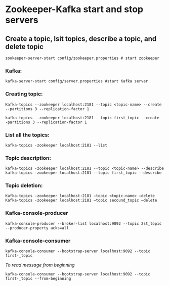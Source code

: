 # Zookeeper-Kafka start and stop servers

## Create a topic, lsit topics, describe a topic, and delete topic

	zookeeper-server-start config/zookeeper.properties # start zookeeper

### Kafka:

	kafka-server-start config/server.properties #start Kafka server

### Creating topic:

	Kafka-topics --zookeeper localhost:2181 --topic <topic-name> --create --partitions 3 --replication-factor 1

	kafka-topics --zookeeper localhost:2181 --topic first_topic --create --partitions 3 --replication-factor 1

### List all the topics:

	kafka-topics -zookeeper localhost:2181 --list

### Topic description:

	kafka-topics -zookeeper localhost:2181 --topic <topic-name> --describe
	kafka-topics -zookeeper localhost:2181 --topic first_topic --describe

### Topic deletion:

	Kafka-topics -zookeeper localhost:2181 —topic <topic-name> —delete
	Kafka-topics -zookeeper localhost:2181 —topic secound_topic —delete
	
### Kafka-console-producer
	
	kafka-console-producer --broker-list localhost:9092 --topic 2st_topic --producer-property acks=all

### Kafka-console-consumer
	
	kafka-console-consumer --bootstrap-server localhost:9092 --topic first-_topic
	
*To read message from beginning*

	kafka-console-consumer --bootstrap-server localhost:9092 --topic first-_topic --from-beginning
